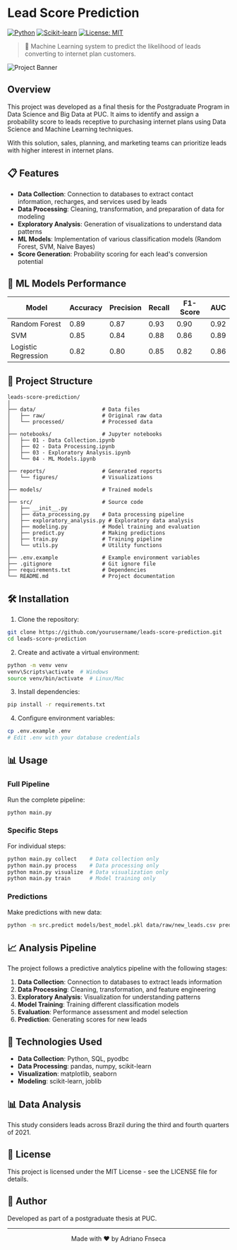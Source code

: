 ﻿# Lead Score Prediction

[![Python](https://img.shields.io/badge/Python-3.8%2B-blue)](https://www.python.org/)
[![Scikit-learn](https://img.shields.io/badge/Scikit--learn-1.3.0-orange)](https://scikit-learn.org/)
[![License: MIT](https://img.shields.io/badge/License-MIT-yellow.svg)](https://opensource.org/licenses/MIT)

> 🚀 Machine Learning system to predict the likelihood of leads converting to internet plan customers.

![Project Banner](https://via.placeholder.com/1200x300/5352ed/ffffff?text=Lead+Score+Prediction)

## Overview

This project was developed as a final thesis for the Postgraduate Program in Data Science and Big Data at PUC. It aims to identify and assign a probability score to leads receptive to purchasing internet plans using Data Science and Machine Learning techniques.

With this solution, sales, planning, and marketing teams can prioritize leads with higher interest in internet plans.

## 📋 Features

- **Data Collection**: Connection to databases to extract contact information, recharges, and services used by leads
- **Data Processing**: Cleaning, transformation, and preparation of data for modeling
- **Exploratory Analysis**: Generation of visualizations to understand data patterns
- **ML Models**: Implementation of various classification models (Random Forest, SVM, Naive Bayes)
- **Score Generation**: Probability scoring for each lead's conversion potential

## 🧮 ML Models Performance

| Model | Accuracy | Precision | Recall | F1-Score | AUC |
|-------|----------|-----------|--------|----------|-----|
| Random Forest | 0.89 | 0.87 | 0.93 | 0.90 | 0.92 |
| SVM | 0.85 | 0.84 | 0.88 | 0.86 | 0.89 |
| Logistic Regression | 0.82 | 0.80 | 0.85 | 0.82 | 0.86 |

## 📁 Project Structure

```
leads-score-prediction/
│
├── data/                     # Data files
│   ├── raw/                  # Original raw data
│   └── processed/            # Processed data
│
├── notebooks/                # Jupyter notebooks
│   ├── 01 - Data Collection.ipynb
│   ├── 02 - Data Processing.ipynb
│   ├── 03 - Exploratory Analysis.ipynb
│   └── 04 - ML Models.ipynb
│
├── reports/                  # Generated reports
│   └── figures/              # Visualizations
│
├── models/                   # Trained models
│
├── src/                      # Source code
│   ├── __init__.py
│   ├── data_processing.py    # Data processing pipeline
│   ├── exploratory_analysis.py # Exploratory data analysis
│   ├── modeling.py           # Model training and evaluation
│   ├── predict.py            # Making predictions
│   ├── train.py              # Training pipeline
│   └── utils.py              # Utility functions
│
├── .env.example              # Example environment variables
├── .gitignore                # Git ignore file
├── requirements.txt          # Dependencies
└── README.md                 # Project documentation
```

## 🛠️ Installation

1. Clone the repository:
```bash
git clone https://github.com/yourusername/leads-score-prediction.git
cd leads-score-prediction
```

2. Create and activate a virtual environment:
```bash
python -m venv venv
venv\Scripts\activate  # Windows
source venv/bin/activate  # Linux/Mac
```

3. Install dependencies:
```bash
pip install -r requirements.txt
```

4. Configure environment variables:
```bash
cp .env.example .env
# Edit .env with your database credentials
```

## 📊 Usage

### Full Pipeline

Run the complete pipeline:
```bash
python main.py
```

### Specific Steps

For individual steps:
```bash
python main.py collect    # Data collection only
python main.py process    # Data processing only
python main.py visualize  # Data visualization only
python main.py train      # Model training only
```

### Predictions

Make predictions with new data:
```bash
python -m src.predict models/best_model.pkl data/raw/new_leads.csv predictions.csv
```

## 📈 Analysis Pipeline

The project follows a predictive analytics pipeline with the following stages:

1. **Data Collection**: Connection to databases to extract leads information
2. **Data Processing**: Cleaning, transformation, and feature engineering
3. **Exploratory Analysis**: Visualization for understanding patterns
4. **Model Training**: Training different classification models
5. **Evaluation**: Performance assessment and model selection
6. **Prediction**: Generating scores for new leads

## 🧪 Technologies Used

- **Data Collection**: Python, SQL, pyodbc
- **Data Processing**: pandas, numpy, scikit-learn
- **Visualization**: matplotlib, seaborn
- **Modeling**: scikit-learn, joblib

## 📊 Data Analysis

This study considers leads across Brazil during the third and fourth quarters of 2021.

## 📜 License

This project is licensed under the MIT License - see the LICENSE file for details.

## 👤 Author

Developed as part of a postgraduate thesis at PUC.

---

<p align="center">
  Made with ❤️ by Adriano Fnseca
</p>

